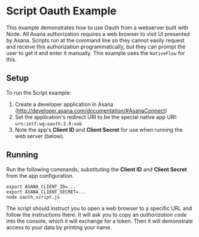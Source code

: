 # Script Oauth Example

This example demonstrates how to use Oauth from a webserver built with Node.
All Asana authorization requires a web browser to visit UI presented by Asana.
Scripts run at the command line so they cannot easily request and receive this
authorization programmatically, but they can prompt the user to get it and
enter it manually. This example uses the `NativeFlow` for this.

## Setup

To run the Script example:

  1. Create a developer application in Asana (http://developer.asana.com/documentation/#AsanaConnect)
  2. Set the application's redirect URI to be the special native app URI: `urn:ietf:wg:oauth:2.0:oob`
  3. Note the app's **Client ID** and **Client Secret** for use when running the web server (below).

## Running

Run the following commands, substituting the **Client ID** and **Client Secret** from the app configuration.

    export ASANA_CLIENT_ID=...
    export ASANA_CLIENT_SECRET=...
    node oauth_script.js

The script should instruct you to open a web browser to a specific URL and
follow the instructions there. It will ask you to copy an *authorization code*
into the console, which it will exchange for a token. Then it will demonstrate
access to your data by printing your name.
